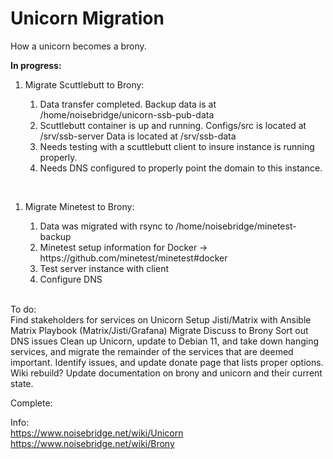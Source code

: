# Unicorn Migration
How a unicorn becomes a brony.  

<b>In progress:</b>
<ol>
    <li>Migrate Scuttlebutt to Brony:</li>
    <ol>  
        <li>Data transfer completed.  Backup data is at /home/noisebridge/unicorn-ssb-pub-data</li>  
    <li>Scuttlebutt container is up and running.  Configs/src is located at /srv/ssb-server Data is located at /srv/ssb-data</li>
        <li>Needs testing with a scuttlebutt client to insure instance is running properly.</li>
        <li>Needs DNS configured to properly point the domain to this instance.</li>
    </ol>
</ol><br>
<ol>
    <li>Migrate Minetest to Brony:</li>
    <ol>
        <li>Data was migrated with rsync to /home/noisebridge/minetest-backup</li>
        <li>Minetest setup information for Docker -> https://github.com/minetest/minetest#docker</li>
        <li>Test server instance with client</li>
        <li>Configure DNS</li>
    </ol>
</ol><br>
To do:<br>
Find stakeholders for services on Unicorn
Setup Jisti/Matrix with Ansible Matrix Playbook (Matrix/Jisti/Grafana)  
Migrate Discuss to Brony
Sort out DNS issues
Clean up Unicorn, update to Debian 11, and take down hanging services, and migrate the remainder of the services that are deemed important.  
Identify issues, and update donate page that lists proper options.  
Wiki rebuild?  
Update documentation on brony and unicorn and their current state.  
  
Complete:


Info:  
https://www.noisebridge.net/wiki/Unicorn  
https://www.noisebridge.net/wiki/Brony  

